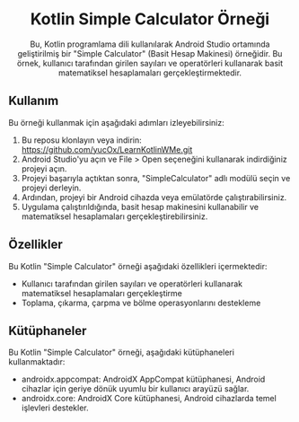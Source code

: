 <h1 align="center">Kotlin Simple Calculator Örneği</h1>



<p align="center">Bu, Kotlin programlama dili kullanılarak Android Studio ortamında geliştirilmiş bir "Simple Calculator" (Basit Hesap Makinesi) örneğidir. Bu örnek, kullanıcı tarafından girilen sayıları ve operatörleri kullanarak basit matematiksel hesaplamaları gerçekleştirmektedir.</p>

<h2>Kullanım</h2>

<p>Bu örneği kullanmak için aşağıdaki adımları izleyebilirsiniz:</p>

<ol>
    <li>Bu reposu klonlayın veya indirin: <a href="https://github.com/yucOx/LearnKotlinWMe.git">https://github.com/yucOx/LearnKotlinWMe.git</a></li>
    <li>Android Studio'yu açın ve File > Open seçeneğini kullanarak indirdiğiniz projeyi açın.</li>
    <li>Projeyi başarıyla açtıktan sonra, "SimpleCalculator" adlı modülü seçin ve projeyi derleyin.</li>
    <li>Ardından, projeyi bir Android cihazda veya emülatörde çalıştırabilirsiniz.</li>
    <li>Uygulama çalıştırıldığında, basit hesap makinesini kullanabilir ve matematiksel hesaplamaları gerçekleştirebilirsiniz.</li>
</ol>

<h2>Özellikler</h2>

<p>Bu Kotlin "Simple Calculator" örneği aşağıdaki özellikleri içermektedir:</p>

<ul>
    <li>Kullanıcı tarafından girilen sayıları ve operatörleri kullanarak matematiksel hesaplamaları gerçekleştirme</li>
    <li>Toplama, çıkarma, çarpma ve bölme operasyonlarını destekleme</li>
</ul>

<h2>Kütüphaneler</h2>

<p>Bu Kotlin "Simple Calculator" örneği, aşağıdaki kütüphaneleri kullanmaktadır:</p>

<ul>
    <li>androidx.appcompat: AndroidX AppCompat kütüphanesi, Android cihazlar için geriye dönük uyumlu bir kullanıcı arayüzü sağlar.</li>
    <li>androidx.core: AndroidX Core kütüphanesi, Android cihazlarda temel işlevleri destekler.</li>
</ul>

